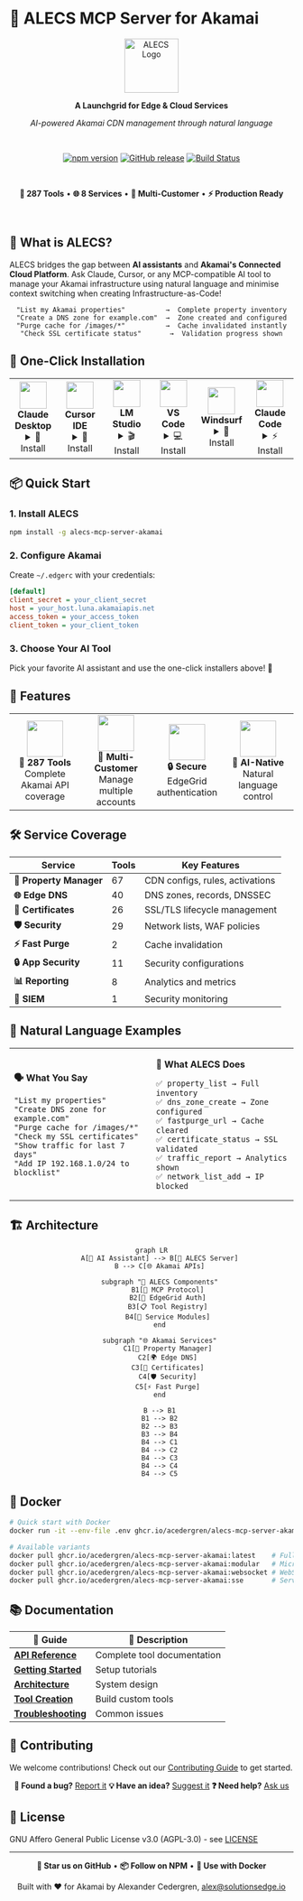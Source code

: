 # 🚀 ALECS MCP Server for Akamai

<div align="center">

<img src="https://img.icons8.com/color/96/000000/rocket.png" alt="ALECS Logo" width="96" height="96">

**A Launchgrid for Edge & Cloud Services**

_AI-powered Akamai CDN management through natural language_

<br>

[![npm version](https://img.shields.io/npm/v/alecs-mcp-server-akamai.svg?style=for-the-badge&logo=npm&color=red)](https://www.npmjs.com/package/alecs-mcp-server-akamai)
[![GitHub release](https://img.shields.io/github/v/release/acedergren/alecs-mcp-server-akamai?style=for-the-badge&logo=github&color=blue)](https://github.com/acedergren/alecs-mcp-server-akamai/releases)
[![Build Status](https://img.shields.io/github/actions/workflow/status/acedergren/alecs-mcp-server-akamai/ci-cd.yml?branch=main&style=for-the-badge&logo=github-actions&color=green)](https://github.com/acedergren/alecs-mcp-server-akamai/actions)

<br>

**🔧 287 Tools** • **🌐 8 Services** • **🔐 Multi-Customer** • **⚡ Production Ready**

<br>

</div>

## 🎯 What is ALECS?

ALECS bridges the gap between **AI assistants** and **Akamai's Connected Cloud Platform**. Ask
Claude, Cursor, or any MCP-compatible AI tool to manage your Akamai infrastructure using natural
language and minimise context switching when creating Infrastructure-as-Code!

<div align="center">

```
"List my Akamai properties"          →  Complete property inventory
"Create a DNS zone for example.com"  →  Zone created and configured
"Purge cache for /images/*"          →  Cache invalidated instantly
"Check SSL certificate status"       →  Validation progress shown
```

</div>

## 🎉 One-Click Installation

<div align="center">

<table>
<tr>
<td align="center" width="16.66%">
<img src="https://www.anthropic.com/favicon.ico" width="48" height="48"/>
<br><strong>Claude Desktop</strong>
<br>
<details>
<summary>📱 Install</summary>

**macOS:**

```bash
curl -sSL https://raw.githubusercontent.com/acedergren/alecs-mcp-server-akamai/main/scripts/install-claude-desktop.sh | bash
```

**Windows:**

```cmd
curl -sSL https://raw.githubusercontent.com/acedergren/alecs-mcp-server-akamai/main/scripts/install-claude-desktop.bat | cmd
```

**Linux:**

```bash
curl -sSL https://raw.githubusercontent.com/acedergren/alecs-mcp-server-akamai/main/scripts/install-claude-desktop.sh | bash
```

</details>
</td>
<td align="center" width="16.66%">
<img src="https://cursor.sh/favicon.ico" width="48" height="48"/>
<br><strong>Cursor IDE</strong>
<br>
<details>
<summary>🎯 Install</summary>

**One-click button:**
[![Add to Cursor](https://img.shields.io/badge/Add%20to-Cursor-blue?style=for-the-badge&logo=cursor)](cursor://anysphere.cursor-deeplink/mcp/install?name=alecs-akamai&config=eyJhbGVjcy1ha2FtYWkiOnsiY29tbWFuZCI6ImFsZWNzIiwiYXJncyI6W10sImVudiI6eyJNQ1BfVFJBTlNQT1JUIjoic3RkaW8ifX19)

**Auto-install script:**

```bash
curl -sSL https://raw.githubusercontent.com/acedergren/alecs-mcp-server-akamai/main/scripts/install-cursor.sh | bash
```

</details>
</td>
<td align="center" width="16.66%">
<img src="https://lmstudio.ai/favicon.ico" width="48" height="48"/>
<br><strong>LM Studio</strong>
<br>
<details>
<summary>🎬 Install</summary>

**One-click button:**
[![Add to LM Studio](https://img.shields.io/badge/Add%20to-LM%20Studio-orange?style=for-the-badge&logo=data:image/svg+xml;base64,PHN2ZyB3aWR0aD0iMjQiIGhlaWdodD0iMjQiIHZpZXdCb3g9IjAgMCAyNCAyNCIgZmlsbD0ibm9uZSIgeG1sbnM9Imh0dHA6Ly93d3cudzMub3JnLzIwMDAvc3ZnIj4KPHBhdGggZD0iTTEyIDJMMTMuMDkgOC4yNkwyMCA5TDEzLjA5IDE1Ljc0TDEyIDIyTDEwLjkxIDE1Ljc0TDQgOUwxMC45MSA4LjI2TDEyIDJaIiBmaWxsPSJ3aGl0ZSIvPgo8L3N2Zz4K)](lmstudio://mcp/install?name=alecs-akamai&config=eyJhbGVjcy1ha2FtYWkiOnsiY29tbWFuZCI6ImFsZWNzIiwiYXJncyI6W10sImVudiI6eyJNQ1BfVFJBTlNQT1JUIjoic3RkaW8ifX19)

**Auto-install script:**

```bash
curl -sSL https://raw.githubusercontent.com/acedergren/alecs-mcp-server-akamai/main/scripts/install-lmstudio.sh | bash
```

</details>
</td>
<td align="center" width="16.66%">
<img src="https://code.visualstudio.com/favicon.ico" width="48" height="48"/>
<br><strong>VS Code</strong>
<br>
<details>
<summary>💻 Install</summary>

**Extension + Server:**

```bash
curl -sSL https://raw.githubusercontent.com/acedergren/alecs-mcp-server-akamai/main/scripts/install-vscode.sh | bash
```

**Manual Setup:**

1. Install MCP extension
2. `Cmd/Ctrl + Shift + P`
3. "MCP: Add Server"
4. Command: `alecs`
</details>
</td>
<td align="center" width="16.66%">
<img src="https://www.windsurf.ai/favicon.ico" width="48" height="48"/>
<br><strong>Windsurf</strong>
<br>
<details>
<summary>🌊 Install</summary>

**Auto-configure:**

```bash
curl -sSL https://raw.githubusercontent.com/acedergren/alecs-mcp-server-akamai/main/scripts/install-windsurf.sh | bash
```

**Manual Setup:**

1. Open Windsurf Settings
2. Navigate to MCP Servers
3. Add server with command: `alecs`
</details>
</td>
<td align="center" width="16.66%">
<img src="https://www.anthropic.com/favicon.ico" width="48" height="48"/>
<br><strong>Claude Code</strong>
<br>
<details>
<summary>⚡ Install</summary>

**Simple command:**

```bash
claude mcp add alecs-akamai alecs
```

**Verify:**

```bash
claude mcp list
```

</details>
</td>
</tr>
</table>

</div>

## 📦 Quick Start

### 1. Install ALECS

```bash
npm install -g alecs-mcp-server-akamai
```

### 2. Configure Akamai

Create `~/.edgerc` with your credentials:

```ini
[default]
client_secret = your_client_secret
host = your_host.luna.akamaiapis.net
access_token = your_access_token
client_token = your_client_token
```

### 3. Choose Your AI Tool

Pick your favorite AI assistant and use the one-click installers above! 🚀

## 🌟 Features

<div align="center">

<table>
<tr>
<td align="center" width="25%">
<img src="https://img.icons8.com/color/96/000000/settings.png" width="64"/>
<br><strong>🔧 287 Tools</strong>
<br>Complete Akamai API coverage
</td>
<td align="center" width="25%">
<img src="https://img.icons8.com/color/96/000000/multiple-devices.png" width="64"/>
<br><strong>🏢 Multi-Customer</strong>
<br>Manage multiple accounts
</td>
<td align="center" width="25%">
<img src="https://img.icons8.com/color/96/000000/security-checked.png" width="64"/>
<br><strong>🔒 Secure</strong>
<br>EdgeGrid authentication
</td>
<td align="center" width="25%">
<img src="https://img.icons8.com/color/96/000000/artificial-intelligence.png" width="64"/>
<br><strong>🤖 AI-Native</strong>
<br>Natural language control
</td>
</tr>
</table>

</div>

## 🛠️ Service Coverage

<div align="center">

| Service                 | Tools | Key Features                    |
| ----------------------- | ----- | ------------------------------- |
| **🏢 Property Manager** | 67    | CDN configs, rules, activations |
| **🌐 Edge DNS**         | 40    | DNS zones, records, DNSSEC      |
| **🔐 Certificates**     | 26    | SSL/TLS lifecycle management    |
| **🛡️ Security**         | 29    | Network lists, WAF policies     |
| **⚡ Fast Purge**       | 2     | Cache invalidation              |
| **🔒 App Security**     | 11    | Security configurations         |
| **📊 Reporting**        | 8     | Analytics and metrics           |
| **🚨 SIEM**             | 1     | Security monitoring             |

</div>

## 🎨 Natural Language Examples

<div align="center">

<table>
<tr>
<td width="50%">

**🗣️ What You Say**

```
"List my properties"
"Create DNS zone for example.com"
"Purge cache for /images/*"
"Check my SSL certificates"
"Show traffic for last 7 days"
"Add IP 192.168.1.0/24 to blocklist"
```

</td>
<td width="50%">

**🤖 What ALECS Does**

```
✅ property_list → Full inventory
✅ dns_zone_create → Zone configured
✅ fastpurge_url → Cache cleared
✅ certificate_status → SSL validated
✅ traffic_report → Analytics shown
✅ network_list_add → IP blocked
```

</td>
</tr>
</table>

</div>

## 🏗️ Architecture

<div align="center">

```mermaid
graph LR
    A[🤖 AI Assistant] --> B[🚀 ALECS Server]
    B --> C[🌐 Akamai APIs]

    subgraph "🔧 ALECS Components"
        B1[📡 MCP Protocol]
        B2[🔐 EdgeGrid Auth]
        B3[📋 Tool Registry]
        B4[🏪 Service Modules]
    end

    subgraph "🌐 Akamai Services"
        C1[🏢 Property Manager]
        C2[🌍 Edge DNS]
        C3[🔐 Certificates]
        C4[🛡️ Security]
        C5[⚡ Fast Purge]
    end

    B --> B1
    B1 --> B2
    B2 --> B3
    B3 --> B4
    B4 --> C1
    B4 --> C2
    B4 --> C3
    B4 --> C4
    B4 --> C5
```

</div>

## 🐳 Docker

```bash
# Quick start with Docker
docker run -it --env-file .env ghcr.io/acedergren/alecs-mcp-server-akamai:latest

# Available variants
docker pull ghcr.io/acedergren/alecs-mcp-server-akamai:latest    # Full server
docker pull ghcr.io/acedergren/alecs-mcp-server-akamai:modular   # Microservices
docker pull ghcr.io/acedergren/alecs-mcp-server-akamai:websocket # WebSocket
docker pull ghcr.io/acedergren/alecs-mcp-server-akamai:sse       # Server-Sent Events
```

## 📚 Documentation

<div align="center">

| 📖 Guide                                                | 📝 Description              |
| ------------------------------------------------------- | --------------------------- |
| **[API Reference](./docs/api/README.md)**               | Complete tool documentation |
| **[Getting Started](./docs/getting-started/README.md)** | Setup tutorials             |
| **[Architecture](./docs/architecture/README.md)**       | System design               |
| **[Tool Creation](./docs/TOOL_CREATION_GUIDE.md)**      | Build custom tools          |
| **[Troubleshooting](./docs/troubleshooting/README.md)** | Common issues               |

</div>

## 🤝 Contributing

We welcome contributions! Check out our [Contributing Guide](./CONTRIBUTING.md) to get started.

<div align="center">

**🐛 Found a bug?** [Report it](https://github.com/acedergren/alecs-mcp-server-akamai/issues) **💡
Have an idea?** [Suggest it](https://github.com/acedergren/alecs-mcp-server-akamai/issues/new) **❓
Need help?** [Ask us](https://github.com/acedergren/alecs-mcp-server-akamai/discussions)

</div>

## 📄 License

GNU Affero General Public License v3.0 (AGPL-3.0) - see [LICENSE](./LICENSE)

---

<div align="center">

**🌟 Star us on GitHub** • **📦 Follow on NPM** • **🐳 Use with Docker**

Built with ❤️ for Akamai by Alexander Cedergren, alex@solutionsedge.io

</div>
